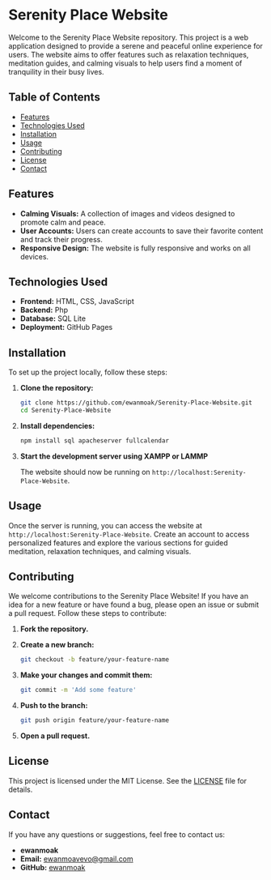 # Serenity Place Website

Welcome to the Serenity Place Website repository. This project is a web application designed to provide a serene and peaceful online experience for users. The website aims to offer features such as relaxation techniques, meditation guides, and calming visuals to help users find a moment of tranquility in their busy lives.

## Table of Contents

- [Features](#features)
- [Technologies Used](#technologies-used)
- [Installation](#installation)
- [Usage](#usage)
- [Contributing](#contributing)
- [License](#license)
- [Contact](#contact)

## Features

- **Calming Visuals:** A collection of images and videos designed to promote calm and peace.
- **User Accounts:** Users can create accounts to save their favorite content and track their progress.
- **Responsive Design:** The website is fully responsive and works on all devices.

## Technologies Used

- **Frontend:** HTML, CSS, JavaScript
- **Backend:** Php
- **Database:** SQL Lite
- **Deployment:** GitHub Pages

## Installation

To set up the project locally, follow these steps:

1. **Clone the repository:**

    ```bash
    git clone https://github.com/ewanmoak/Serenity-Place-Website.git
    cd Serenity-Place-Website
    ```

2. **Install dependencies:**

    ```bash
    npm install sql apacheserver fullcalendar
    ```

3. **Start the development server using XAMPP or LAMMP**

    The website should now be running on `http://localhost:Serenity-Place-Website`.

## Usage

Once the server is running, you can access the website at `http://localhost:Serenity-Place-Website`. Create an account to access personalized features and explore the various sections for guided meditation, relaxation techniques, and calming visuals.

## Contributing

We welcome contributions to the Serenity Place Website! If you have an idea for a new feature or have found a bug, please open an issue or submit a pull request. Follow these steps to contribute:

1. **Fork the repository.**
2. **Create a new branch:**

    ```bash
    git checkout -b feature/your-feature-name
    ```

3. **Make your changes and commit them:**

    ```bash
    git commit -m 'Add some feature'
    ```

4. **Push to the branch:**

    ```bash
    git push origin feature/your-feature-name
    ```

5. **Open a pull request.**

## License

This project is licensed under the MIT License. See the [LICENSE](LICENSE) file for details.

## Contact

If you have any questions or suggestions, feel free to contact us:

- **ewanmoak**
- **Email:** ewanmoavevo@gmail.com
- **GitHub:** [ewanmoak](https://github.com/ewanmoak)
